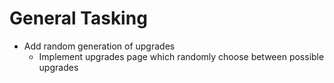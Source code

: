 # General Tasking

* Add random generation of upgrades
    * Implement upgrades page which randomly choose between possible upgrades

